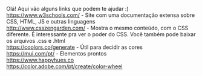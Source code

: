 Olá! Aqui vão alguns links que podem te ajudar :) <br>
https://www.w3schools.com/ - Site com uma documentação extensa sobre CSS, HTML, JS e outras linguagens <br>
http://www.csszengarden.com/ - Mostra o mesmo conteúdo, com o CSS diferente. É interessante pra ver o poder do CSS. Você também pode baixar os arquivos .css e .html <br>
https://coolors.co/generate - Útil para decidir as cores <br>
https://mui.com/pt/ - Elementos prontos <br>
https://www.happyhues.co <br>
https://color.adobe.com/pt/create/color-wheel
